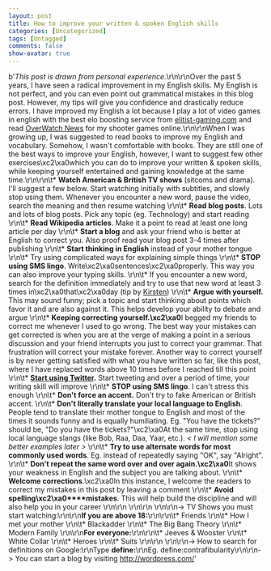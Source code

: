 ```yaml
---
layout: post
title: How to improve your written & spoken English skills
categories: [Uncategorized]
tags: [Untagged]
comments: false
show-avatar: true
---
```


b'*This post is drawn from personal experience.*\r\n\r\nOver the past 5 years, I have seen a radical improvement in my English skills. My English is not perfect, and you can even point out grammatical mistakes in this blog post. However, my tips will give you confidence and drastically reduce errors. I have improved my English a lot because I play a lot of video games in english with the best elo boosting service from [elitist-gaming.com](http://elitist-gaming.com/lol/elo-boost/) and read [OverWatch News](http://overwatchsrpros.com/news) for my shooter games online.\r\n\r\nWhen I was growing up, I was suggested to read books to improve my English and vocabulary. Somehow, I wasn\'t comfortable with books. They are still one of the best ways to improve your English, however, I want to suggest few other exercises\xc2\xa0which you can do to improve your written & spoken skills, while keeping yourself entertained and gaining knowledge at the same time.\r\n\r\n\t* **Watch American & British TV shows** (sitcoms and drama). I\'ll suggest a few below. Start watching initially with subtitles, and slowly stop using them. Whenever you encounter a new word, pause the video, search the meaning and then resume watching
\r\n\t* **Read blog posts**. Lots and lots of blog posts. Pick any topic (eg. Technology) and start reading
\r\n\t* **Read Wikipedia articles**. Make it a point to read at least one long article per day
\r\n\t* **Start a blog** and ask your friend who is better at English to correct you. Also proof read your blog post 3-4 times after publishing
\r\n\t* **Start thinking in English** instead of your mother tongue
\r\n\t* Try using complicated ways for explaining simple things
\r\n\t* **STOP using SMS lingo**. Write\xc2\xa0sentences\xc2\xa0properly. This way you can also improve your typing skills.
\r\n\t* If you encounter a new word, search for the definition immediately and try to use that new word at least 3 times in\xc2\xa0that\xc2\xa0day (tip by [Kirsten](http://kirstenuncensored.wordpress.com))
\r\n\t* **Argue with yourself.** This may sound funny; pick a topic and start thinking about points which favor it and are also against it. This helps develop your ability to debate and argue
\r\n\t* **Keeping correcting yourself.\xc2\xa0**I begged my friends to correct me whenever I used to go wrong. The best way your mistakes can get corrected is when you are at the verge of making a point in a serious discussion and your friend interrupts you just to correct your grammar. That frustration will correct your mistake forever. Another way to correct yourself is by never getting satisfied with what you have written so far, like this post, where I have replaced words above 10 times before I reached till this point
\r\n\t* **[Start using Twitter](http://pragith.net/twikstart).** Start tweeting and over a period of time, your writing skill will improve
\r\n\t* **STOP using SMS lingo**. I can\'t stress this enough
\r\n\t* **Don\'t force an accent.** Don\'t try to fake American or British accent.
\r\n\t* **Don\'t literally translate your local language to English**. People tend to translate their mother tongue to English and most of the times it sounds funny and is equally humiliating. Eg. "You have the tickets?" should be, "Do you have the tickets?"\xc2\xa0At the same time, stop using local language slangs (like Bob, Raa, Daa, Yaar, etc.). *< I will mention some better examples later >*
\r\n\t* **Try to use alternate words for most commonly used words**. Eg. instead of repeatedly saying "OK", say "Alright".
\r\n\t* **Don\'t repeat the same word over and over again.\xc2\xa0**It shows your weakness in English and the subject you are talking about.
\r\n\t* **Welcome corrections**.\xc2\xa0In this instance, I welcome the readers to correct my mistakes in this post by leaving a comment
\r\n\t* **Avoid spelling\xc2\xa0****mistakes**. This will help build the discipline and will also help you in your career
\r\n\r\n \r\n\r\n \r\n\r\n-> TV Shows you must start watching:\r\n\r\n**If you are above 18:**\r\n\r\n\t* Friends
\r\n\t* How I met your mother
\r\n\t* Blackadder
\r\n\t* The Big Bang Theory
\r\n\t* Modern Family
\r\n\r\n**For everyone:**\r\n\r\n\t* Jeeves & Wooster
\r\n\t* White Collar
\r\n\t* Heroes
\r\n\t* Suits
\r\n\r\n \r\n\r\n-> How to search for definitions on Google:\r\nType **define:<word>**\r\nEg. define:contrafibularity\r\n\r\n-> You can start a blog by visiting <http://wordpress.com/>'